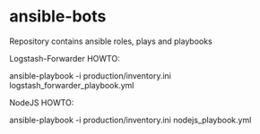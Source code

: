 ansible-bots
============

Repository contains ansible roles, plays and playbooks


Logstash-Forwarder HOWTO:

ansible-playbook -i production/inventory.ini logstash_forwarder_playbook.yml


NodeJS HOWTO:

ansible-playbook -i production/inventory.ini nodejs_playbook.yml